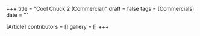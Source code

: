 +++
title = "Cool Chuck 2 (Commercial)"
draft = false
tags = [Commercials]
date = ""

[Article]
contributors = []
gallery = []
+++